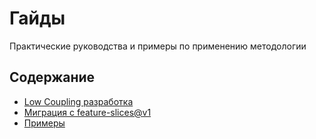 # Гайды

Практические руководства и примеры по применению методологии

## Содержание

- [Low Coupling разработка](low-coupling.md)
- [Миграция с feature-slices@v1](migration-from-v1.md)
- [Примеры](examples/readme.md)

